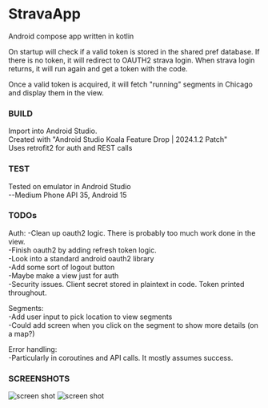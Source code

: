 # StravaApp
Android compose app written in kotlin

On startup will check if a valid token is stored in the shared pref database.
If there is no token, it will redirect to OAUTH2 strava login.
When strava login returns, it will run again and get a token with the code.

Once a valid token is acquired, it will fetch "running" segments in Chicago
and display them in the view.

### BUILD
Import into Android Studio.</br>
Created with "Android Studio Koala Feature Drop | 2024.1.2 Patch"</br>
Uses retrofit2 for auth and REST calls</br>

### TEST
Tested on emulator in Android Studio</br>
--Medium Phone API 35, Android 15</br>

### TODOs
Auth:
-Clean up oauth2 logic.  There is probably too much work done in the view.</br>
-Finish oauth2 by adding refresh token logic.</br>
-Look into a standard android oauth2 library</br>
-Add some sort of logout button</br>
-Maybe make a view just for auth</br>
-Security issues.  Client secret stored in plaintext in code. Token printed throughout.</br>

Segments:</br>
-Add user input to pick location to view segments</br>
-Could add screen when you click on the segment to show more details (on a map?)</br>

Error handling:</br>
-Particularly in coroutines and API calls.  It mostly assumes success.</br>

### SCREENSHOTS
![screen shot](https://private-user-images.githubusercontent.com/165870164/373092505-a93d239c-ab1a-42ba-af41-8f92678d6636.png?jwt=eyJhbGciOiJIUzI1NiIsInR5cCI6IkpXVCJ9.eyJpc3MiOiJnaXRodWIuY29tIiwiYXVkIjoicmF3LmdpdGh1YnVzZXJjb250ZW50LmNvbSIsImtleSI6ImtleTUiLCJleHAiOjE3Mjc5MjI4MjAsIm5iZiI6MTcyNzkyMjUyMCwicGF0aCI6Ii8xNjU4NzAxNjQvMzczMDkyNTA1LWE5M2QyMzljLWFiMWEtNDJiYS1hZjQxLThmOTI2NzhkNjYzNi5wbmc_WC1BbXotQWxnb3JpdGhtPUFXUzQtSE1BQy1TSEEyNTYmWC1BbXotQ3JlZGVudGlhbD1BS0lBVkNPRFlMU0E1M1BRSzRaQSUyRjIwMjQxMDAzJTJGdXMtZWFzdC0xJTJGczMlMkZhd3M0X3JlcXVlc3QmWC1BbXotRGF0ZT0yMDI0MTAwM1QwMjI4NDBaJlgtQW16LUV4cGlyZXM9MzAwJlgtQW16LVNpZ25hdHVyZT0wYWYwYWU4M2UxMDQ4ZWJjYzk5YmRjODI0NWZhZGYxZWQxZTg1ODlhMDNkYzg5YzBiMjc0MzkzNjhkMDZmNjQ4JlgtQW16LVNpZ25lZEhlYWRlcnM9aG9zdCJ9.u00XQcswB59Jf0KDC_fO_NtzldNcOyHeSr9OqWRiVR8)
![screen shot](https://private-user-images.githubusercontent.com/165870164/373092508-79f13d94-d5e1-4d35-9e81-c3c8f307a21a.png?jwt=eyJhbGciOiJIUzI1NiIsInR5cCI6IkpXVCJ9.eyJpc3MiOiJnaXRodWIuY29tIiwiYXVkIjoicmF3LmdpdGh1YnVzZXJjb250ZW50LmNvbSIsImtleSI6ImtleTUiLCJleHAiOjE3Mjc5MjI4MjAsIm5iZiI6MTcyNzkyMjUyMCwicGF0aCI6Ii8xNjU4NzAxNjQvMzczMDkyNTA4LTc5ZjEzZDk0LWQ1ZTEtNGQzNS05ZTgxLWMzYzhmMzA3YTIxYS5wbmc_WC1BbXotQWxnb3JpdGhtPUFXUzQtSE1BQy1TSEEyNTYmWC1BbXotQ3JlZGVudGlhbD1BS0lBVkNPRFlMU0E1M1BRSzRaQSUyRjIwMjQxMDAzJTJGdXMtZWFzdC0xJTJGczMlMkZhd3M0X3JlcXVlc3QmWC1BbXotRGF0ZT0yMDI0MTAwM1QwMjI4NDBaJlgtQW16LUV4cGlyZXM9MzAwJlgtQW16LVNpZ25hdHVyZT0yZDRjYzU5MmUwMjQxYTE3ZGVkNTMxY2UyMTFlM2YxZWFhZTFhMTE4MTkxMDg2ZDNkODc5Mzc2NTAzNmYyMDZkJlgtQW16LVNpZ25lZEhlYWRlcnM9aG9zdCJ9.tyj1_Bf777QG9yaH-YBwK-jVihSp2KuUjC8eP9YY86Q)
